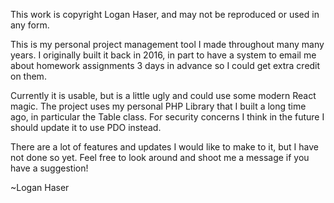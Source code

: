 This work is copyright Logan Haser, and may not be reproduced or used in any form.

This is my personal project management tool I made throughout many many years.
I originally built it back in 2016, in part to have a system to email me about homework assignments 3 days in advance so I could get extra credit on them.

Currently it is usable, but is a little ugly and could use some modern React magic.
The project uses my personal PHP Library that I built a long time ago, in particular the Table class.
For security concerns I think in the future I should update it to use PDO instead.

There are a lot of features and updates I would like to make to it, but I have not done so yet.
Feel free to look around and shoot me a message if you have a suggestion!

~Logan Haser


